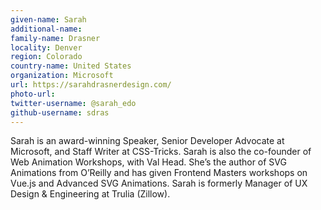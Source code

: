 ```yaml
---
given-name: Sarah	
additional-name: 
family-name: Drasner
locality: Denver
region: Colorado
country-name: United States 
organization: Microsoft
url: https://sarahdrasnerdesign.com/
photo-url:
twitter-username: @sarah_edo
github-username: sdras
---
```

Sarah is an award-winning Speaker, Senior Developer Advocate at Microsoft, and Staff Writer at CSS-Tricks. Sarah is also the co-founder of Web Animation Workshops, with Val Head. She’s the author of SVG Animations from O’Reilly and has given Frontend Masters workshops on Vue.js and Advanced SVG Animations. Sarah is formerly Manager of UX Design & Engineering at Trulia (Zillow).
